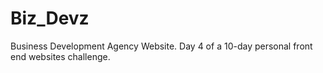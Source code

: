 # Biz_Devz
Business Development Agency Website. Day 4 of a 10-day personal front end websites challenge.
